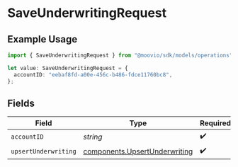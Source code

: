 # SaveUnderwritingRequest

## Example Usage

```typescript
import { SaveUnderwritingRequest } from "@moovio/sdk/models/operations";

let value: SaveUnderwritingRequest = {
  accountID: "eebaf8fd-a00e-456c-b486-fdce11760bc8",
};
```

## Fields

| Field                                                                          | Type                                                                           | Required                                                                       | Description                                                                    |
| ------------------------------------------------------------------------------ | ------------------------------------------------------------------------------ | ------------------------------------------------------------------------------ | ------------------------------------------------------------------------------ |
| `accountID`                                                                    | *string*                                                                       | :heavy_check_mark:                                                             | N/A                                                                            |
| `upsertUnderwriting`                                                           | [components.UpsertUnderwriting](../../models/components/upsertunderwriting.md) | :heavy_check_mark:                                                             | N/A                                                                            |